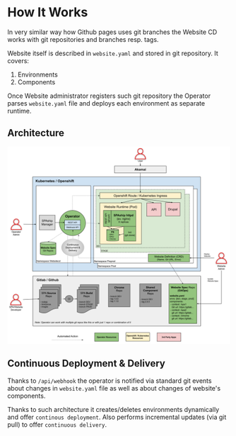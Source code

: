 # How It Works

In very similar way how Github pages uses git branches the Website CD works with git repositories and branches resp. tags.

Website itself is described in `website.yaml` and stored in git repository.
It covers:

1. Environments
2. Components

Once Website administrator registers such git repository the Operator parses `website.yaml` file and deploys each environment as separate runtime.

## Architecture

![Argo CD Architecture](assets/architecture.svg)

## Continuous Deployment & Delivery

Thanks to `/api/webhook` the operator is notified via standard git events about changes in `website.yaml` file
as well as about changes of website's components.

Thanks to such architecture it creates/deletes environments dynamically and offer `continous deployment`.
Also performs incremental updates (via git pull) to offer `continuous delivery`. 
